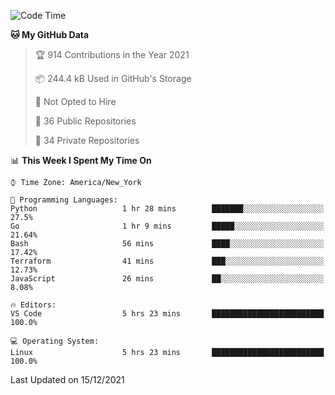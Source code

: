<!--START_SECTION:waka-->
![Code Time](http://img.shields.io/badge/Code%20Time-39%20hrs%2031%20mins-blue)

**🐱 My GitHub Data** 

> 🏆 914 Contributions in the Year 2021
 > 
> 📦 244.4 kB Used in GitHub's Storage 
 > 
> 🚫 Not Opted to Hire
 > 
> 📜 36 Public Repositories 
 > 
> 🔑 34 Private Repositories  
 > 
📊 **This Week I Spent My Time On** 

```text
⌚︎ Time Zone: America/New_York

💬 Programming Languages: 
Python                   1 hr 28 mins        ███████░░░░░░░░░░░░░░░░░░   27.5% 
Go                       1 hr 9 mins         █████░░░░░░░░░░░░░░░░░░░░   21.64% 
Bash                     56 mins             ████░░░░░░░░░░░░░░░░░░░░░   17.42% 
Terraform                41 mins             ███░░░░░░░░░░░░░░░░░░░░░░   12.73% 
JavaScript               26 mins             ██░░░░░░░░░░░░░░░░░░░░░░░   8.08%

🔥 Editors: 
VS Code                  5 hrs 23 mins       █████████████████████████   100.0%

💻 Operating System: 
Linux                    5 hrs 23 mins       █████████████████████████   100.0%

```


 Last Updated on 15/12/2021
<!--END_SECTION:waka-->